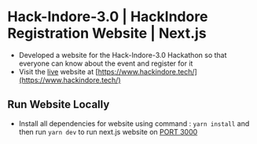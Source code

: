 # Hack-Indore-3.0 | HackIndore Registration Website | Next.js

- Developed a website for the Hack-Indore-3.0 Hackathon so that everyone can know about the event and register for it
- Visit the [live](https://www.hackindore.tech/) website at [https://www.hackindore.tech/](https://www.hackindore.tech/)

## Run Website Locally

- Install all dependencies for website using command : `yarn install` and then run `yarn dev` to run next.js website on [PORT 3000](https://localhost:3000)

